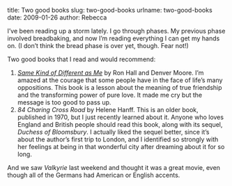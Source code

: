title: Two good books
slug: two-good-books
urlname: two-good-books
date: 2009-01-26
author: Rebecca

I&#x02bc;ve been reading up a storm lately. I go through phases. My previous
phase involved breadbaking, and now I&#x02bc;m reading everything I can get my
hands on. (I don&#x02bc;t think the bread phase is over yet, though. Fear not!)

Two good books that I read and would recommend:

1. [_Same Kind of Different as Me_][a] by Ron Hall and Denver Moore. I&#x02bc;m
   amazed at the courage that some people have in the face of life&#x02bc;s many
   oppositions. This book is a lesson about the meaning of true friendship and
   the transforming power of pure love. It made me cry but the message is too
   good to pass up.
2. _84 Charing Cross Road_ by Helene Hanff. This is an older book, published in
   1970, but I just recently learned about it. Anyone who loves England and
   British people should read this book, along with its sequel, _Duchess of
   Bloomsbury_. I actually liked the sequel better, since it&#x02bc;s about the
   author&#x02bc;s first trip to London, and I identified so strongly with her
   feelings at being in that wonderful city after dreaming about it for so long.

And we saw _Valkyrie_ last weekend and thought it was a great movie, even though
all of the Germans had American or English accents.

[a]: https://www.samekindofdifferentasme.com/
